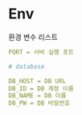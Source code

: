 # Env

환경 변수 리스트

```yaml
PORT = 서버 실행 포트

# database

DB_HOST = DB URL
DB_ID = DB 계정 이름
DB_NAME = DB 이름
DB_PW = DB 비밀번호
```
